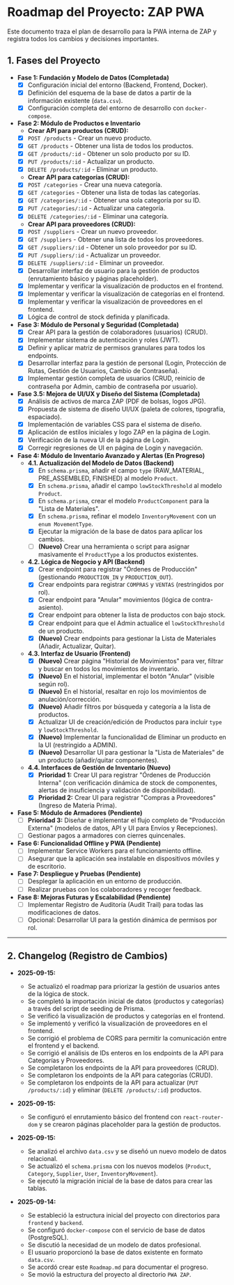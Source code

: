 # Roadmap del Proyecto: ZAP PWA

Este documento traza el plan de desarrollo para la PWA interna de ZAP y registra todos los cambios y decisiones importantes.

## 1. Fases del Proyecto

-   **Fase 1: Fundación y Modelo de Datos (Completada)**
    -   [x] Configuración inicial del entorno (Backend, Frontend, Docker).
    -   [x] Definición del esquema de la base de datos a partir de la información existente (`data.csv`).
    -   [x] Configuración completa del entorno de desarrollo con `docker-compose`.

-   **Fase 2: Módulo de Productos e Inventario**
    -   **Crear API para productos (CRUD):**
    -   [x] `POST /products` - Crear un nuevo producto.
    -   [x] `GET /products` - Obtener una lista de todos los productos.
    -   [x] `GET /products/:id` - Obtener un solo producto por su ID.
    -   [x] `PUT /products/:id` - Actualizar un producto.
    -   [x] `DELETE /products/:id` - Eliminar un producto.
    -   **Crear API para categorías (CRUD):**
    -   [x] `POST /categories` - Crear una nueva categoría.
    -   [x] `GET /categories` - Obtener una lista de todas las categorías.
    -   [x] `GET /categories/:id` - Obtener una sola categoría por su ID.
    -   [x] `PUT /categories/:id` - Actualizar una categoría.
    -   [x] `DELETE /categories/:id` - Eliminar una categoría.
    -   **Crear API para proveedores (CRUD):**
    -   [x] `POST /suppliers` - Crear un nuevo proveedor.
    -   [x] `GET /suppliers` - Obtener una lista de todos los proveedores.
    -   [x] `GET /suppliers/:id` - Obtener un solo proveedor por su ID.
    -   [x] `PUT /suppliers/:id` - Actualizar un proveedor.
    -   [x] `DELETE /suppliers/:id` - Eliminar un proveedor.
    -   [x] Desarrollar interfaz de usuario para la gestión de productos (enrutamiento básico y páginas placeholder).
    -   [x] Implementar y verificar la visualización de productos en el frontend.
    -   [x] Implementar y verificar la visualización de categorías en el frontend.
    -   [x] Implementar y verificar la visualización de proveedores en el frontend.
    -   [x] Lógica de control de stock definida y planificada.

-   **Fase 3: Módulo de Personal y Seguridad (Completada)**
    -   [x] Crear API para la gestión de colaboradores (usuarios) (CRUD).
    -   [x] Implementar sistema de autenticación y roles (JWT).
    -   [x] Definir y aplicar matriz de permisos granulares para todos los endpoints.
    -   [x] Desarrollar interfaz para la gestión de personal (Login, Protección de Rutas, Gestión de Usuarios, Cambio de Contraseña).
    -   [x] Implementar gestión completa de usuarios (CRUD, reinicio de contraseña por Admin, cambio de contraseña por usuario).

-   **Fase 3.5: Mejora de UI/UX y Diseño del Sistema (Completada)**
    -   [x] Análisis de activos de marca ZAP (PDF de bolsas, logos JPG).
    -   [x] Propuesta de sistema de diseño UI/UX (paleta de colores, tipografía, espaciado).
    -   [x] Implementación de variables CSS para el sistema de diseño.
    -   [x] Aplicación de estilos iniciales y logo ZAP en la página de Login.
    -   [x] Verificación de la nueva UI de la página de Login.
    -   [x] Corregir regresiones de UI en página de Login y navegación.

-   **Fase 4: Módulo de Inventario Avanzado y Alertas (En Progreso)**
    -   **4.1. Actualización del Modelo de Datos (Backend)**
        -   [x] En `schema.prisma`, añadir el campo `type` (RAW_MATERIAL, PRE_ASSEMBLED, FINISHED) al modelo `Product`.
        -   [x] En `schema.prisma`, añadir el campo `lowStockThreshold` al modelo `Product`.
        -   [x] En `schema.prisma`, crear el modelo `ProductComponent` para la "Lista de Materiales".
        -   [x] En `schema.prisma`, refinar el modelo `InventoryMovement` con un `enum MovementType`.
        -   [x] Ejecutar la migración de la base de datos para aplicar los cambios.
        -   [ ] **(Nuevo)** Crear una herramienta o script para asignar masivamente el `ProductType` a los productos existentes.
    -   **4.2. Lógica de Negocio y API (Backend)**
        -   [x] Crear endpoint para registrar "Órdenes de Producción" (gestionando `PRODUCTION_IN` y `PRODUCTION_OUT`).
        -   [x] Crear endpoints para registrar `COMPRAS` y `VENTAS` (restringidos por rol).
        -   [x] Crear endpoint para "Anular" movimientos (lógica de contra-asiento).
        -   [x] Crear endpoint para obtener la lista de productos con bajo stock.
        -   [x] Crear endpoint para que el Admin actualice el `lowStockThreshold` de un producto.
        -   [x] **(Nuevo)** Crear endpoints para gestionar la Lista de Materiales (Añadir, Actualizar, Quitar).
    -   **4.3. Interfaz de Usuario (Frontend)**
        -   [x] **(Nuevo)** Crear página "Historial de Movimientos" para ver, filtrar y buscar en todos los movimientos de inventario.
        -   [x] **(Nuevo)** En el historial, implementar el botón "Anular" (visible según rol).
        -   [x] **(Nuevo)** En el historial, resaltar en rojo los movimientos de anulación/corrección.
        -   [x] **(Nuevo)** Añadir filtros por búsqueda y categoría a la lista de productos.
        -   [x] Actualizar UI de creación/edición de Productos para incluir `type` y `lowStockThreshold`.
        -   [x] **(Nuevo)** Implementar la funcionalidad de Eliminar un producto en la UI (restringido a ADMIN).
        -   [x] **(Nuevo)** Desarrollar UI para gestionar la "Lista de Materiales" de un producto (añadir/quitar componentes).

    -   **4.4. Interfaces de Gestión de Inventario (Nuevo)**
        -   [x] **Prioridad 1:** Crear UI para registrar "Órdenes de Producción Interna" (con verificación dinámica de stock de componentes, alertas de insuficiencia y validación de disponibilidad).
        -   [x] **Prioridad 2:** Crear UI para registrar "Compras a Proveedores" (Ingreso de Materia Prima).

-   **Fase 5: Módulo de Armadores (Pendiente)**
    -   [ ] **Prioridad 3:** Diseñar e implementar el flujo completo de "Producción Externa" (modelos de datos, API y UI para Envíos y Recepciones).
    -   [ ] Gestionar pagos a armadores con cierres quincenales.

-   **Fase 6: Funcionalidad Offline y PWA (Pendiente)**
    -   [ ] Implementar Service Workers para el funcionamiento offline.
    -   [ ] Asegurar que la aplicación sea instalable en dispositivos móviles y de escritorio.

-   **Fase 7: Despliegue y Pruebas (Pendiente)**
    -   [ ] Desplegar la aplicación en un entorno de producción.
    -   [ ] Realizar pruebas con los colaboradores y recoger feedback.

-   **Fase 8: Mejoras Futuras y Escalabilidad (Pendiente)**
    -   [ ] Implementar Registro de Auditoría (Audit Trail) para todas las modificaciones de datos.
    -   [ ] Opcional: Desarrollar UI para la gestión dinámica de permisos por rol.

---

## 2. Changelog (Registro de Cambios)

-   **2025-09-15:**
    -   Se actualizó el roadmap para priorizar la gestión de usuarios antes de la lógica de stock.
    -   Se completó la importación inicial de datos (productos y categorías) a través del script de seeding de Prisma.
    -   Se verificó la visualización de productos y categorías en el frontend.
    -   Se implementó y verificó la visualización de proveedores en el frontend.
    -   Se corrigió el problema de CORS para permitir la comunicación entre el frontend y el backend.
    -   Se corrigió el análisis de IDs enteros en los endpoints de la API para Categorías y Proveedores.
    -   Se completaron los endpoints de la API para proveedores (CRUD).
    -   Se completaron los endpoints de la API para categorías (CRUD).
    -   Se completaron los endpoints de la API para actualizar (`PUT /products/:id`) y eliminar (`DELETE /products/:id`) productos.

-   **2025-09-15:**
    -   Se configuró el enrutamiento básico del frontend con `react-router-dom` y se crearon páginas placeholder para la gestión de productos.

-   **2025-09-15:**
    -   Se analizó el archivo `data.csv` y se diseñó un nuevo modelo de datos relacional.
    -   Se actualizó el `schema.prisma` con los nuevos modelos (`Product`, `Category`, `Supplier`, `User`, `InventoryMovement`).
    -   Se ejecutó la migración inicial de la base de datos para crear las tablas.

-   **2025-09-14:**
    -   Se estableció la estructura inicial del proyecto con directorios para `frontend` y `backend`.
    -   Se configuró `docker-compose` con el servicio de base de datos (PostgreSQL).
    -   Se discutió la necesidad de un modelo de datos profesional.
    -   El usuario proporcionó la base de datos existente en formato `data.csv`.
    -   Se acordó crear este `Roadmap.md` para documentar el progreso.
    -   Se movió la estructura del proyecto al directorio `PWA ZAP`.